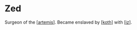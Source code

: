 # Zed
Surgeon of the [[artemis]]. Became enslaved by [[koth]] with [[iz]].

[//begin]: # "Autogenerated link references for markdown compatibility"
[artemis]: ../seaofbones/artemis "Artemis"
[koth]: ../npcs/koth "Koth M'gog"
[iz]: iz "Iz"
[//end]: # "Autogenerated link references"
